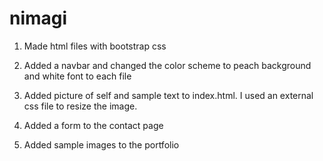 # nimagi

1. Made html files with bootstrap css

2. Added a navbar and changed the color scheme to peach background and white font to each file

3. Added picture of self and sample text to index.html. I used an external css file to resize the image. 

4. Added a form to the contact page

5. Added sample images to the portfolio
